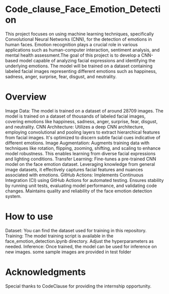 # Code_clause_Face_Emotion_Detection

This project focuses on using machine learning techniques, specifically Convolutional Neural Networks (CNN), for the detection of emotions in human faces. Emotion recognition plays a crucial role in various applications such as human-computer interaction, sentiment analysis, and mental health assessment.The goal of this project is to develop a CNN-based model capable of analyzing facial expressions and identifying the underlying emotions. The model will be trained on a dataset containing labeled facial images representing different emotions such as happiness, sadness, anger, surprise, fear, disgust, and neutrality.

# Overview

Image Data: The model is trained on a dataset of around 28709 images. The model is trained on a dataset of thousands of labeled facial images, covering emotions like happiness, sadness, anger, surprise, fear, disgust, and neutrality.
CNN Architecture: Utilizes a deep CNN architecture, employing convolutional and pooling layers to extract hierarchical features from facial images. It's optimized to discern subtle facial cues indicative of different emotions.
Image Augmentation: Augments training data with techniques like rotation, flipping, zooming, shifting, and scaling to enhance model robustness. This enables learning from diverse facial expressions and lighting conditions.
Transfer Learning: Fine-tunes a pre-trained CNN model on the face emotion dataset. Leveraging knowledge from general image datasets, it effectively captures facial features and nuances associated with emotions.
GitHub Actions: Implements Continuous Integration (CI) using GitHub Actions for automated testing. Ensures stability by running unit tests, evaluating model performance, and validating code changes. Maintains quality and reliability of the face emotion detection system.

# How to use

Dataset: You can find the dataset used for training in this repository.
Training: The model training script is available in the face_emotion_detection.ipynb directory. Adjust the hyperparameters as needed.
Inference: Once trained, the model can be used for inference on new images. some sample images are provided in test folder

# Acknowledgments

Special thanks to CodeClause for providing the internship opportunity.
